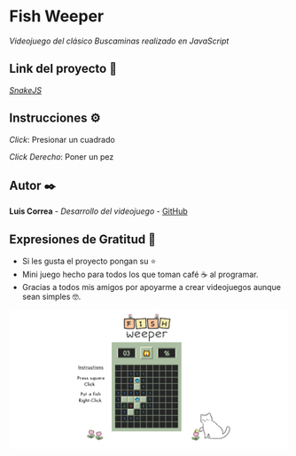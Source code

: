 # Fish Weeper

_Videojuego del clásico Buscaminas realizado en JavaScript_

## Link del proyecto 🚀

_[SnakeJS](https://fishweeper.netlify.app)_

## Instrucciones ⚙️

_Click_: Presionar un cuadrado

_Click Derecho_: Poner un pez

## Autor ✒️

**Luis Correa** - *Desarrollo del videojuego* - [GitHub](https://github.com/luisCorreaCespedes)

## Expresiones de Gratitud 🎁

* Si les gusta el proyecto pongan su ⭐️
* Mini juego hecho para todos los que toman café ☕ al programar. 
* Gracias a todos mis amigos por apoyarme a crear videojuegos aunque sean simples 🤓.

![Screenshot](resources/example.png)